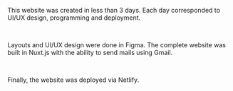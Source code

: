 This website was created in less than 3 days. Each day corresponded to UI/UX design, programming and deployment.

<br>

Layouts and UI/UX design were done in Figma. The complete website was built in Nuxt.js with the ability to send mails using Gmail.

<br>

Finally, the website was deployed via Netlify.
